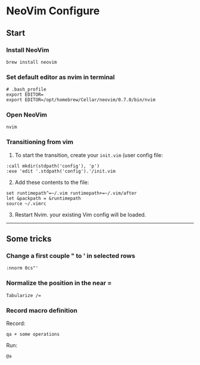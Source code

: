 # NeoVim Configure

## Start

### Install NeoVim

```
brew install neovim
```

### Set default editor as nvim in terminal
```Shell
# .bash_profile
export EDITOR=
export EDITOR=/opt/homebrew/Cellar/neovim/0.7.0/bin/nvim 
``` 


### Open NeoVim

```
nvim
```

### Transitioning from vim
  1. To start the transition, create your `init.vim` (user config file:
```
:call mkdir(stdpath('config'), 'p')
:exe 'edit '.stdpath('config').'/init.vim
```

  2. Add these contents to the file:
```
set runtimepath^=~/.vim runtimepath+=~/.vim/after
let &packpath = &runtimepath
source ~/.vimrc
```

  3. Restart Nvim. your existing Vim config will be loaded.

---


## Some tricks

### Change a first couple " to ' in selected rows

```
:nnorm 0cs"'
```

### Normalize the position in the near =

```
Tabularize /=
```

### Record macro definition

Record:

```
qa + some operations
```

Run:

```
@a
```

